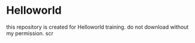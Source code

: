 # Helloworld
this repository is created for Helloworld training.
do not download without my permission.
scr
